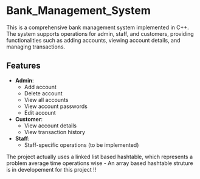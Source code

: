 # Bank_Management_System



This is a comprehensive bank management system implemented in C++. The system supports operations for admin, staff, and customers, providing functionalities such as adding accounts, viewing account details, and managing transactions.



## Features

- **Admin**: 
  - Add account
  - Delete account
  - View all accounts
  - View account passwords
  - Edit account
- **Customer**: 
  - View account details
  - View transaction history
- **Staff**: 
  - Staff-specific operations (to be implemented)

The project actually uses a linked list based hashtable, which represents a problem average time operations wise - An array based hashtable struture is in developement for this project !!
